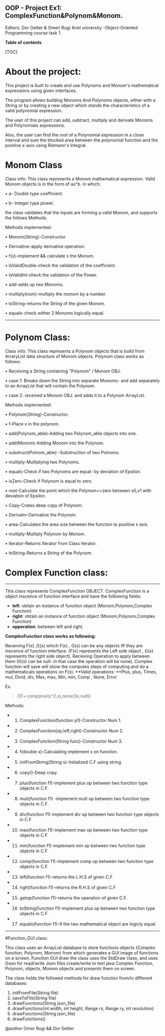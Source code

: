 OOP - Project Ex1: ComplexFunction&Polynom&Monom.
----------------
Editors: Dor Getter & Omeri Rugi
Ariel university -Object-Oriented Programming course task 1.

**Table of contents**


[TOC]



#  About the project:
This project is built to create and use Polynoms and Monom's mathematical expressions using given interfaces.

The program allows building Monoms And Polynoms objects, either with a String or by creating a new object which stands the characteristics of a valid polynomial expression.

The user of this project can add, subtract, multiply and derivate Monoms and Polynomials expressions. 

Also, the user can find the root of a Polynomial expression in a close interval and sum the blocked area between the polynomial function and the positive x-axis using Riemann's Integral.
# Monom Class

Class info:  This class represents a Monom mathematical expression. Valid Monom objects is in the form of ax^b.
in which:


•	a- Double type coefficient.


•	b- Integer type power.


the class validates that the inputs are forming a valid Monom, and supports the follows Methods.

Methods implemented:

•	Monom(String)-Constructor.

•	Derivative-apply derivative operation.	

•	f(x)-implement && calculate x the Monom.

•	IsValidDouble-check the validation of the coefficient.

•	IsValidInt-check the validation of the Power.

•	add-adds up two Monoms.

•	multiply(num)-multiply the monom by a number.

•	toString-returns the String of the given Monom. 

•	equals-check wither 2 Monoms logically equal.		
________________________________________
# Polynom Class:

Class info: This class represents a Polynom objects that is build from ArraryList data structure of Monom objects.
Polynom class works as follows:


•	Receiving a String containing "Polynom" / Monom OBJ.

•	case 1: Breaks down the String into separate Monoms- and add separately to an ArrayList that will contain the Polynom.

•	case 2: received a Monom OBJ. and adds it to a Polynom ArrayList.

Methods implemented:

•	Polynom(String)-Constructor.

•	f-Place x in the polynom.

•	add(Polynom_able)-Adding two Polynom_able objects into one.

•	add(Monom)-Adding Monom into the Polynom.

•	substruct(Polnom_able) -Substruction of two Polnoms.

•	multiply-Multiplying two Polynoms.

•	equals-Check if two Polynoms are equal- by deviation of Epsilon.

•	isZero-Check if Polynom is equal to zero.			

•	root-Calculate the point which the Polynom==zero between x0,x1 with deviation of Epsilon.

•	Copy-Crates deep copy of Polynom.

•	Derivativ-Derivative the Polynom.

•	area-Calculates the area size between the function to positive x axis.

•	multiply-Multiply Polynom by Monom.

•	Iterator-Returns Iterator from Class Iterator.

•	toString-Returns a String of the Polynom.

# Complex Function class:
________________________________________

 This class represents ComplexFunction OBJECT.
 ComplexFunction is a object inscence of function interface and have the folllowing fields: 

- **left**:   obtain an instance of function object (Monom,Polynom,Complex Function)
- **right**: obtain an instance of function object (Monom,Polynom,Complex Function)
- **opperation**: between left and right.

 **ComplexFunction class works as following:**
 
 Receiving F(x) ,G(x) which F(x) , G(x) can be any objects iff they are inscence of function interface. (F(x) represents the Left side object , G(x) represents the right side object).
 Recieving Operation to apply between them (G(x) can be null- in that case the operation will be none).
 Complex function will save will show the computes steps of computing and do a mathematicals operations on F(x). 
**Valid operations: **Plus, plus, Times, mul, Divid, div, Max, max, Min, min, Comp , None, Error	
 
 Ex. 
>  CF= comp(mul(x^2,x),none(3x,null))
 


Methods:

 * 1)	ComplexFunction(function p1)-Constructor Num 1.
 * 2)	ComplexFunction(op,left,right)-Constructor Num 2.
 * 3)	ComplexFunction(String func)-Constructor Num 3.
 * 4)	f(double x)-Calculating implement x on function.
 * 5)	initFromString(String s)-Initialized C.F using string.
 * 6)	copy()-Deep copy.
 * 7)	plus(function f1)-implement plus op between two function type objects in C.F.
 * 8)	mult(function f1) -implement mult op between two function type objects in C.F.
 * 9)	div(function f1)-implement div  op between two function type objects in C.F
 * 10)	max(function f1)-implement max  op between two function type objects in C.F.
 * 11)	min(function f1)-implement min  op between two function type objects in C.F.
 * 12)	comp(function f1)-implement comp op between two function type objects in C.F.
 * 13)	left(function f1)-returns the L.H.S of given C.F
 * 14)	right(function f1)-returns the R.H.S of given C.F
 * 15)	getop(function f1)-returns the operation of given C.F.
 * 16)	toString(function f1)-implement plus op between two function type objects in C.F.
 * 17)	equals(function f1)-if the two mathematical object are logicly equal.

---------------------
#Function_GUI class:

This class uses an ArrayList database to store functions objects (Complex function, Polynom, Monom) from which generates a GUI image of functions on a screen. 
Function GUI draw the class uses the StdDraw class, and uses Gson for read/write  Json files  create/write to text java Complex Function, Polynom, objects, Monom objects and presents them on screen.

The class holds the followed methods for draw function from/in different databases:
1) initFromFile(String file) 
2) saveToFile(String file)
3) drawFunctions(String json_file)
4) drawFunctions(int width, int height, Range rx, Range ry, int resolution)
5) drawFunctions(String json_file)
6) drawFunctions()


@author Omer Rugi && Dor Getter

